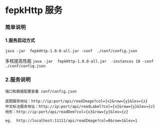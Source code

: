 #  fepkHttp 服务
### 简单说明
#### 1.服务启动方式
`java -jar  fepkHttp-1.0.0-all.jar -conf  ./conf/config.json`

多核提高性能
`java -jar  fepkHttp-1.0.0-all.jar  -instances 10 -conf  ./conf/config.json`

### 2.服务说明
`端口和数据配置查看 conf/config.json`
```
底图服务地址：http://ip:port/api/readImage?col={x}&row={y}&lev={z}
中文标注服务地址：http://ip:port/api/readLabel?col={x}&row={y}&lev={z}
地形：http://ip:port/api/readDem?col={x}&row={y}&lev={z}
```
`eg.  http://localhost:11111/api/readImage?col=0&row=1&lev=1`
